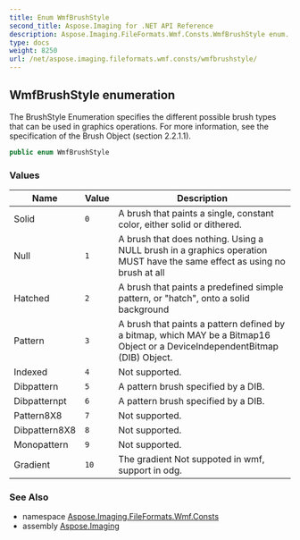 ```yaml
---
title: Enum WmfBrushStyle
second_title: Aspose.Imaging for .NET API Reference
description: Aspose.Imaging.FileFormats.Wmf.Consts.WmfBrushStyle enum. The BrushStyle Enumeration specifies the different possible brush types that can be used in graphics operations. For more information see the specification of the Brush Object section 2.2.1.1
type: docs
weight: 8250
url: /net/aspose.imaging.fileformats.wmf.consts/wmfbrushstyle/
---
```

## WmfBrushStyle enumeration

The BrushStyle Enumeration specifies the different possible brush types that can be used in graphics operations. For more information, see the specification of the Brush Object (section 2.2.1.1).

```csharp
public enum WmfBrushStyle
```

### Values

| Name | Value | Description |
| --- | --- | --- |
| Solid | `0` | A brush that paints a single, constant color, either solid or dithered. |
| Null | `1` | A brush that does nothing. Using a NULL brush in a graphics operation MUST have the same effect as using no brush at all |
| Hatched | `2` | A brush that paints a predefined simple pattern, or "hatch", onto a solid background |
| Pattern | `3` | A brush that paints a pattern defined by a bitmap, which MAY be a Bitmap16 Object or a DeviceIndependentBitmap (DIB) Object. |
| Indexed | `4` | Not supported. |
| Dibpattern | `5` | A pattern brush specified by a DIB. |
| Dibpatternpt | `6` | A pattern brush specified by a DIB. |
| Pattern8X8 | `7` | Not supported. |
| Dibpattern8X8 | `8` | Not supported. |
| Monopattern | `9` | Not supported. |
| Gradient | `10` | The gradient Not suppoted in wmf, support in odg. |

### See Also

* namespace [Aspose.Imaging.FileFormats.Wmf.Consts](../../aspose.imaging.fileformats.wmf.consts/)
* assembly [Aspose.Imaging](../../)


